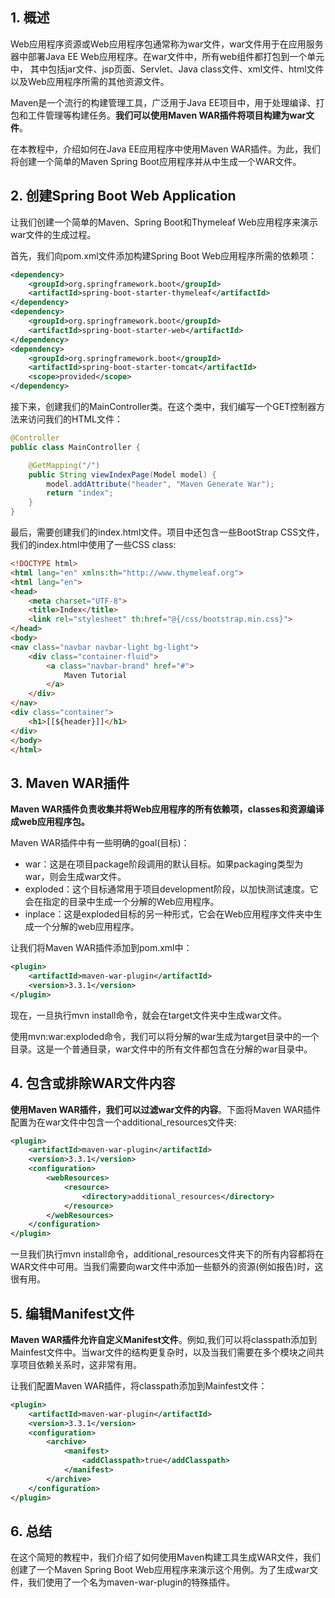 ## 1. 概述

Web应用程序资源或Web应用程序包通常称为war文件，war文件用于在应用服务器中部署Java EE Web应用程序。在war文件中，所有web组件都打包到一个单元中，
其中包括jar文件、jsp页面、Servlet、Java class文件、xml文件、html文件以及Web应用程序所需的其他资源文件。

Maven是一个流行的构建管理工具，广泛用于Java EE项目中，用于处理编译、打包和工件管理等构建任务。**我们可以使用Maven WAR插件将项目构建为war文件**。

在本教程中，介绍如何在Java EE应用程序中使用Maven WAR插件。为此，我们将创建一个简单的Maven Spring Boot应用程序并从中生成一个WAR文件。

## 2. 创建Spring Boot Web Application

让我们创建一个简单的Maven、Spring Boot和Thymeleaf Web应用程序来演示war文件的生成过程。

首先，我们向pom.xml文件添加构建Spring Boot Web应用程序所需的依赖项：

```xml
<dependency>
    <groupId>org.springframework.boot</groupId>
    <artifactId>spring-boot-starter-thymeleaf</artifactId>
</dependency>
<dependency>
    <groupId>org.springframework.boot</groupId>
    <artifactId>spring-boot-starter-web</artifactId>
</dependency>
<dependency>
    <groupId>org.springframework.boot</groupId>
    <artifactId>spring-boot-starter-tomcat</artifactId>
    <scope>provided</scope>
</dependency>
```

接下来，创建我们的MainController类。在这个类中，我们编写一个GET控制器方法来访问我们的HTML文件：

```java
@Controller
public class MainController {

    @GetMapping("/")
    public String viewIndexPage(Model model) {
        model.addAttribute("header", "Maven Generate War");
        return "index";
    }
}
```

最后，需要创建我们的index.html文件。项目中还包含一些BootStrap CSS文件，我们的index.html中使用了一些CSS class:

```html
<!DOCTYPE html>
<html lang="en" xmlns:th="http://www.thymeleaf.org">
<html lang="en">
<head>
    <meta charset="UTF-8">
    <title>Index</title>
    <link rel="stylesheet" th:href="@{/css/bootstrap.min.css}">
</head>
<body>
<nav class="navbar navbar-light bg-light">
    <div class="container-fluid">
        <a class="navbar-brand" href="#">
            Maven Tutorial
        </a>
    </div>
</nav>
<div class="container">
    <h1>[[${header}]]</h1>
</div>
</body>
</html>
```

## 3. Maven WAR插件

**Maven WAR插件负责收集并将Web应用程序的所有依赖项，classes和资源编译成web应用程序包。**

Maven WAR插件中有一些明确的goal(目标)：

+ war：这是在项目package阶段调用的默认目标。如果packaging类型为war，则会生成war文件。
+ exploded：这个目标通常用于项目development阶段，以加快测试速度。它会在指定的目录中生成一个分解的Web应用程序。
+ inplace：这是exploded目标的另一种形式，它会在Web应用程序文件夹中生成一个分解的web应用程序。

让我们将Maven WAR插件添加到pom.xml中：

```xml
<plugin>
    <artifactId>maven-war-plugin</artifactId>
    <version>3.3.1</version>
</plugin>
```

现在，一旦执行mvn install命令，就会在target文件夹中生成war文件。

使用mvn:war:exploded命令，我们可以将分解的war生成为target目录中的一个目录。这是一个普通目录，war文件中的所有文件都包含在分解的war目录中。

## 4. 包含或排除WAR文件内容

**使用Maven WAR插件，我们可以过滤war文件的内容**。下面将Maven WAR插件配置为在war文件中包含一个additional_resources文件夹:

```xml
<plugin>
    <artifactId>maven-war-plugin</artifactId>
    <version>3.3.1</version>
    <configuration>
        <webResources>
            <resource>
                <directory>additional_resources</directory>
            </resource>
        </webResources>
    </configuration>
</plugin>
```

一旦我们执行mvn install命令，additional_resources文件夹下的所有内容都将在WAR文件中可用。当我们需要向war文件中添加一些额外的资源(例如报告)时，这很有用。

## 5. 编辑Manifest文件

**Maven WAR插件允许自定义Manifest文件**。例如,我们可以将classpath添加到Mainfest文件中。当war文件的结构更复杂时，以及当我们需要在多个模块之间共享项目依赖关系时，这非常有用。

让我们配置Maven WAR插件，将classpath添加到Mainfest文件：

```xml
<plugin>
    <artifactId>maven-war-plugin</artifactId>
    <version>3.3.1</version>
    <configuration>
        <archive>
            <manifest>
                <addClasspath>true</addClasspath>
            </manifest>
        </archive>
    </configuration>
</plugin>
```

## 6. 总结

在这个简短的教程中，我们介绍了如何使用Maven构建工具生成WAR文件，我们创建了一个Maven Spring Boot Web应用程序来演示这个用例。为了生成war文件，我们使用了一个名为maven-war-plugin的特殊插件。